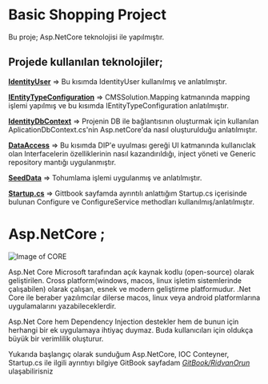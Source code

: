 # Basic Shopping Project
Bu proje; Asp.NetCore teknolojisi ile yapılmıştır. 

## Projede kullanılan teknolojiler;

[**IdentityUser**](https://github.com/RidvanOrun/CMSSolution/blob/master/CMSSolution.Entity/Entities/Concrete/AppUser.cs) => Bu kısımda IdentityUser kullanılmış ve  anlatılmıştır.

[**IEntityTypeConfiguration**](https://github.com/RidvanOrun/CMSSolution/blob/master/CMSSolution.Map/Mapping/Abstract/BaseMap.cs) => CMSSolution.Mapping katmanında mapping işlemi yapılmış ve bu kısımda IEntityTypeConfiguration anlatılmıştır.

[**IdentityDbContext**](https://github.com/RidvanOrun/CMSSolution/blob/master/CMSSolution.Data/Context/ApplicationDbContext.cs) => Projenin DB ile bağlantısının oluşturmak için kullanılan AplicationDbContext.cs'nin Asp.netCore'da nasıl oluşturulduğu anlatılmıştır.

[**DataAccess**](https://github.com/RidvanOrun/CMSSolution/tree/master/CMSSolution.Data/Repositories) => Bu kısımda DIP'e uyulması gereği UI katmanında kullanıclak olan Interfacelerin özelliklerinin nasıl kazandırıldığı, inject yöneti ve Generic repository mantığı uygulanmıştır.

[**SeedData**](https://github.com/RidvanOrun/CMSSolution/blob/master/CMSSolution.Data/SeedData/SeedPages.cs) => Tohumlama işlemi uygulanmış ve anlatılmıştır.

[**Startup.cs**](https://github.com/RidvanOrun/CMSSolution/blob/master/CMSSolution.Web/Startup.cs) => Gittbook sayfamda ayrıntılı anlattığım Startup.cs içerisinde bulunan Configure ve ConfigureService methodları kullanılmış/anlatılmıştır.

# Asp.NetCore ;

![Image of CORE](https://gblobscdn.gitbook.com/assets%2F-MR9wwvmI8SJVJgLR_0N%2F-MRBEwGOYBF7cH7-C3qI%2F-MRBMEg99F6yDnstQVuW%2FStandartvsCore.png?alt=media&token=8a59b987-3601-452a-9311-4c0c04c13b7f)

  Asp.Net Core Microsoft tarafından açık kaynak kodlu (open-source) olarak geliştirilen. Cross platform(windows, macos, linux işletim sistemlerinde çalışabilen) olarak çalışan, esnek ve modern geliştirme platformudur. .Net Core ile beraber yazılımcılar dilerse macos, linux veya android platformlarına uygulamalarını yazabileceklerdir.
  
  Asp.Net Core hem Dependency Injection destekler hem de bunun için herhangi bir ek uygulamaya ihtiyaç duymaz. Buda kullanıcıları için oldukça büyük bir verimlilik oluşturur.
   
   Yukarıda başlangıç olarak sunduğum Asp.NetCore, IOC Conteyner, Startup.cs ile ilgili ayrıntıyı bilgiye GitBook sayfadam [*GitBook/RidvanOrun*](https://ridvanorun.gitbook.io/asp-net-core/)  ulaşabilirisniz 

